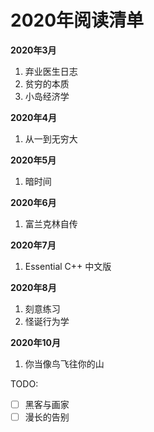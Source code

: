 # 2020年阅读清单

**2020年3月**  
1. 弃业医生日志  
2. 贫穷的本质  
3. 小岛经济学  

**2020年4月**  

1. 从一到无穷大  

**2020年5月**

1. 暗时间

**2020年6月**

1. 富兰克林自传

**2020年7月**

1. Essential C++ 中文版

**2020年8月**

1. 刻意练习
2. 怪诞行为学

**2020年10月**

1. 你当像鸟飞往你的山



TODO:

- [ ] 黑客与画家
- [ ] 漫长的告别